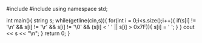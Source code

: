 #include<iostream>
#include<string>
using namespace std;

int main(){
    string s;
    while(getline(cin,s)){
        for(int i = 0;i<s.size();i++){
            if(s[i] != '\n' && s[i] != '\r' && s[i] != '\0' && (s[i] < ' ' || s[i] > 0x7F)){
                s[i] = ' ';
            }
        }
        cout << s << "\n";
    }
    return 0;
}
